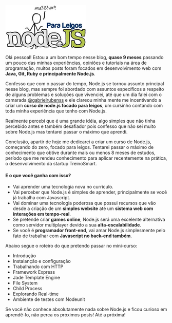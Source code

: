![Curso de Node.js](images/nodejs-para-leigos.jpg "Curso de Node.js")

Olá pessoal! Estou a um bom tempo nesse blog, **quase 9 meses** passando um pouco das minhas experiências, opiniões e tutoriais na área de programação, muitos posts foram focados em desenvolvimento web com **Java, Git, Ruby e principalmente Node.js**.

Confesso que com o passar do tempo, Node.js se tornou assunto principal nesse blog, mas sempre foi abordado com assuntos específicos a respeito de alguns problemas e soluções que vivenciei, até que um dia falei com o camarada [@gabrielrubenss](http://twitter.com/gabrielrubenss "Twitter de Gabriel Rubens") e ele clareou minha mente me incentivando a criar um **curso de node.js focado para leigos**, um cursinho contando com toda minha experiência que tenho com Node.js.

Realmente percebi que é uma grande idéia, algo simples que não tinha percebido antes e também desafiador pois confesso que não sei muito sobre Node.js mas tentarei passar o máximo que aprendi.

Conclusão, apartir de hoje me dedicarei a criar um curso de Node.js, começando do zero, focado para leigos. Tentarei passar o máximo de conhecimento que obtive durante mais ou menos 8 meses de estudos, período que me rendeu conhecimento para aplicar recentemente na prática, o desenvolvimento da startup TreinoSmart.

#### E o que você ganha com isso?

*   Vai aprender uma tecnologia nova no currículo.
*   Vai perceber que Node.js é simples de aprender, principalmente se você já trabalha com Javascript.
*   Vai dominar uma tecnologia poderosa que possui recursos que vão desde a criação de um **simples website** até um **sistema web com interações em tempo-real**.
*   Se pretende criar **games online**, Node.js será uma excelente alternativa como servidor multiplayer devido a sua **alta-escalabilidade**.
*   Se você é **programador front-end**, vai amar Node.js simplesmente pelo fato de trabalhar com **Javascript no back-end também**.

Abaixo segue o roteiro do que pretendo passar no mini-curso:

*   Introdução
*   Instalanção e configuração
*   Trabalhando com HTTP
*   Framework Express
*   Jade Template Engine
*   File System
*   Child Process
*   Explorando Real-time
*   Ambiente de testes com Nodeunit

Se você não conhece absolutamente nada sobre Node.js e ficou curioso em aprendê-lo, não perca os próximos posts! Até a próxima!